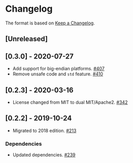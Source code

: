 # Changelog

The format is based on [Keep a Changelog].

[Keep a Changelog]: http://keepachangelog.com/en/1.0.0/

## [Unreleased]

## [0.3.0] - 2020-07-27
- Add support for big-endian platforms. [#407](https://github.com/paritytech/parity-common/pull/407)
- Remove unsafe code and `std` feature. [#410](https://github.com/paritytech/parity-common/pull/410)

## [0.2.3] - 2020-03-16
- License changed from MIT to dual MIT/Apache2. [#342](https://github.com/paritytech/parity-common/pull/342)

## [0.2.2] - 2019-10-24
- Migrated to 2018 edition. [#213](https://github.com/paritytech/parity-common/pull/213)
### Dependencies
- Updated dependencies. [#239](https://github.com/paritytech/parity-common/pull/239)
